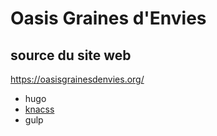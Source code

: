 # Oasis Graines d'Envies
## source du site web
https://oasisgrainesdenvies.org/

- hugo
- [knacss](https://www.knacss.com/)
- gulp